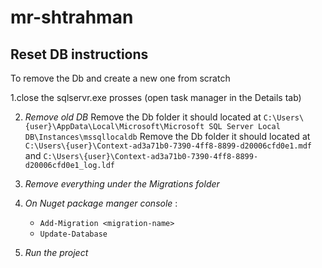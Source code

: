 # mr-shtrahman


## Reset DB instructions
To remove the Db and create a new one from scratch

 1.close the sqlservr.exe prosses (open task manager in the Details tab) 
 
 2. *Remove old DB* 
	Remove the Db folder it should located at `C:\Users\{user}\AppData\Local\Microsoft\Microsoft SQL Server Local DB\Instances\mssqllocaldb`
	Remove the Db folder it should located at `C:\Users\{user}\Context-ad3a71b0-7390-4ff8-8899-d20006cfd0e1.mdf` and
						  `C:\Users\{user}\Context-ad3a71b0-7390-4ff8-8899-d20006cfd0e1_log.ldf`
						  
 3. *Remove everything under the Migrations folder*
 4. *On Nuget package manger console* :
	 * `Add-Migration <migration-name>`
	 * `Update-Database`
 4. *Run the project*

